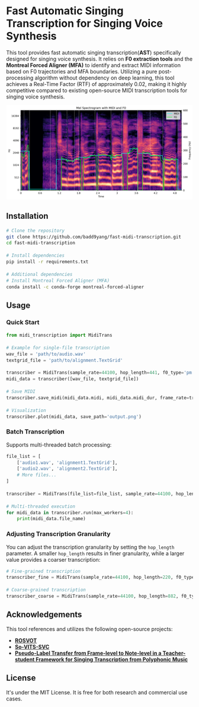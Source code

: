 # Fast Automatic Singing Transcription for Singing Voice Synthesis

This tool provides fast automatic singing transcription(**AST**) specifically designed for singing voice synthesis. It relies on **F0 extraction tools** and the **Montreal Forced Aligner (MFA)** to identify and extract MIDI information based on F0 trajectories and MFA boundaries. Utilizing a pure post-processing algorithm without dependency on deep learning, this tool achieves a Real-Time Factor (RTF) of approximately 0.02, making it highly competitive compared to existing open-source MIDI transcription tools for singing voice synthesis.

![fig](./demo/out.png)
## Installation

```bash
# Clone the repository
git clone https://github.com/badd9yang/fast-midi-transcription.git
cd fast-midi-transcription

# Install dependencies
pip install -r requirements.txt

# Additional dependencies
# Install Montreal Forced Aligner (MFA)
conda install -c conda-forge montreal-forced-aligner
```

## Usage

### Quick Start

```python
from midi_transcription import MidiTrans

# Example for single-file transcription
wav_file = 'path/to/audio.wav'
textgrid_file = 'path/to/alignment.TextGrid'

transcriber = MidiTrans(sample_rate=44100, hop_length=441, f0_type='pm')
midi_data = transcriber([wav_file, textgrid_file])

# Save MIDI
transcriber.save_midi(midi_data.midi, midi_data.midi_dur, frame_rate=transcriber.frame_rate, midi_path='output.mid')

# Visualization
transcriber.plot(midi_data, save_path='output.png')
```

### Batch Transcription

Supports multi-threaded batch processing:

```python
file_list = [
    ['audio1.wav', 'alignment1.TextGrid'],
    ['audio2.wav', 'alignment2.TextGrid'],
    # More files...
]

transcriber = MidiTrans(file_list=file_list, sample_rate=44100, hop_length=441, f0_type='pm')

# Multi-threaded execution
for midi_data in transcriber.run(max_workers=4):
    print(midi_data.file_name)
```

### Adjusting Transcription Granularity

You can adjust the transcription granularity by setting the `hop_length` parameter. A smaller `hop_length` results in finer granularity, while a larger value provides a coarser transcription:

```python
# Fine-grained transcription
transcriber_fine = MidiTrans(sample_rate=44100, hop_length=220, f0_type='pm')

# Coarse-grained transcription
transcriber_coarse = MidiTrans(sample_rate=44100, hop_length=882, f0_type='pm')
```

## Acknowledgements

This tool references and utilizes the following open-source projects:

- [**ROSVOT**](https://github.com/RickyL-2000/ROSVOT)
- [**So-VITS-SVC**](https://github.com/svc-develop-team/so-vits-svc)
- [**Pseudo-Label Transfer from Frame-level to Note-level in a Teacher-student Framework for Singing Transcription from Polyphonic Music**](https://github.com/keums/icassp2022-vocal-transcription)
## License

It's under the MIT License. It is free for both research and commercial use cases.


